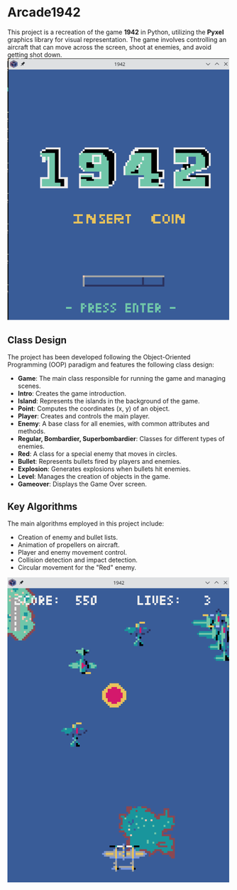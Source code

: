 # Arcade1942
This project is a recreation of the game **1942** in Python, utilizing the **Pyxel** graphics library for visual representation. The game involves controlling an aircraft that can move across the screen, shoot at enemies, and avoid getting shot down.
<img src="Img/Intro.png" alt="Arcade1942" width="500">
## Class Design
The project has been developed following the Object-Oriented Programming (OOP) paradigm and features the following class design:
-  **Game**: The main class responsible for running the game and managing scenes.
-  **Intro**: Creates the game introduction.
-  **Island**: Represents the islands in the background of the game.
-  **Point**: Computes the coordinates (x, y) of an object.
-  **Player**: Creates and controls the main player.
-  **Enemy**: A base class for all enemies, with common attributes and methods.
-  **Regular, Bombardier, Superbombardier**: Classes for different types of enemies.
-  **Red**: A class for a special enemy that moves in circles.
-  **Bullet**: Represents bullets fired by players and enemies.
-  **Explosion**: Generates explosions when bullets hit enemies.
-  **Level**: Manages the creation of objects in the game.
-  **Gameover**: Displays the Game Over screen.
## Key Algorithms
The main algorithms employed in this project include:
-  Creation of enemy and bullet lists.
-  Animation of propellers on aircraft.
-  Player and enemy movement control.
-  Collision detection and impact detection.
-  Circular movement for the "Red" enemy.
<img src="Img/play.png" alt="Arcade1942" width="500">
